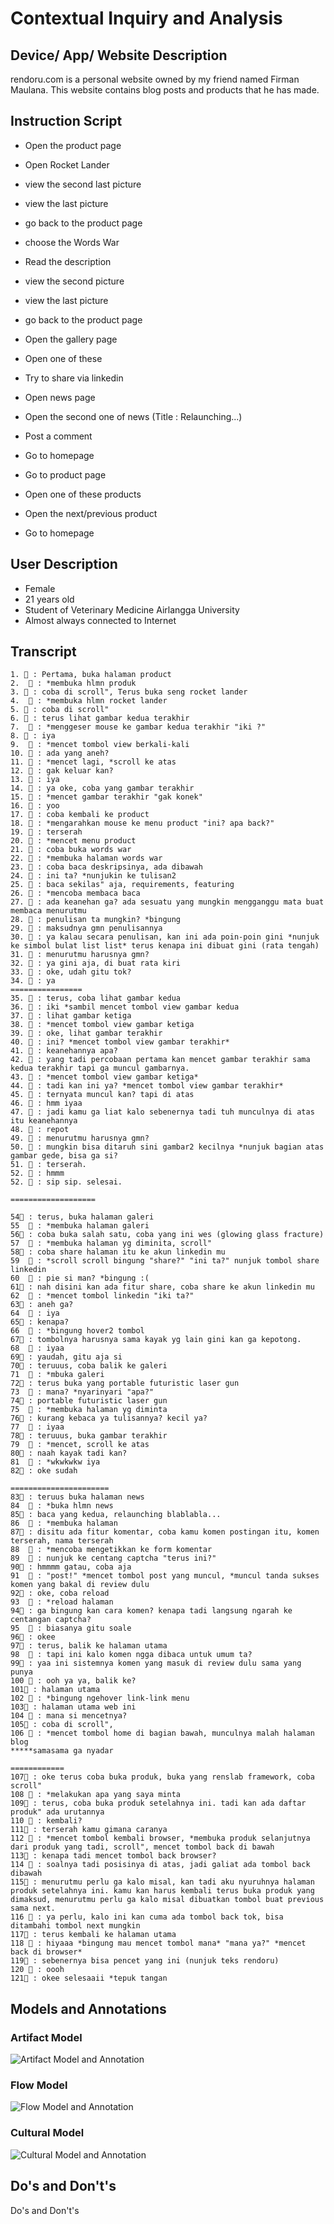 # Contextual Inquiry and Analysis
## Device/ App/ Website Description
rendoru.com is a personal website owned by my friend named Firman Maulana. This website contains blog posts and products that he has made.
## Instruction Script
 - Open the product page
 - Open Rocket Lander
 - view the second last picture
 - view the last picture
 
 - go back to the product page
 - choose the Words War
 - Read the description
 - view the second picture
 - view the last picture
 - go back to the product page
 
 - Open the gallery page
 - Open one of these
 - Try to share via linkedin
 
 - Open news page
 - Open the second one of news (Title : Relaunching...)
 - Post a comment
 - Go to homepage
 
 - Go to product page
 - Open one of these products
 - Open the next/previous product
 - Go to homepage
 
## User Description
 - Female
 - 21 years old
 - Student of Veterinary Medicine Airlangga University
 - Almost always connected to Internet
## Transcript
```text
1. 👨 : Pertama, buka halaman product
2.	👩 : *membuka hlmn produk
3. 👨 : coba di scroll", Terus buka seng rocket lander
4.	👩 : *membuka hlmn rocket lander
5. 👨 : coba di scroll"
6. 👨 : terus lihat gambar kedua terakhir
7.	👩 : *menggeser mouse ke gambar kedua terakhir "iki ?"
8. 👨 : iya
9.	👩 : *mencet tombol view berkali-kali
10. 👨 : ada yang aneh?
11.	👩 : *mencet lagi, *scroll ke atas
12. 👨 : gak keluar kan?
13.	👩 : iya
14. 👨 : ya oke, coba yang gambar terakhir
15.	👩 : *mencet gambar terakhir "gak konek"
16. 👨 : yoo
17. 👨 : coba kembali ke product
18.	👩 : *mengarahkan mouse ke menu product "ini? apa back?"
19. 👨 : terserah
20.	👩 : *mencet menu product
21. 👨 : coba buka words war
22.	👩 : *membuka halaman words war
23. 👨 : coba baca deskripsinya, ada dibawah
24.	👩 : ini ta? *nunjukin ke tulisan2
25. 👨 : baca sekilas" aja, requirements, featuring
26.	👩 : *mencoba membaca baca
27. 👨 : ada keanehan ga? ada sesuatu yang mungkin mengganggu mata buat membaca menurutmu
28.	👩 : penulisan ta mungkin? *bingung
29. 👨 : maksudnya gmn penulisannya
30.	👩 : ya kalau secara penulisan, kan ini ada poin-poin gini *nunjuk ke simbol bulat list list* terus kenapa ini dibuat gini (rata tengah)
31. 👨 : menurutmu harusnya gmn?
32.	👩 : ya gini aja, di buat rata kiri
33. 👨 : oke, udah gitu tok?
34.	👩 : ya
================
35. 👨 : terus, coba lihat gambar kedua
36.	👩 : iki *sambil mencet tombol view gambar kedua
37. 👨 : lihat gambar ketiga
38.	👩 : *mencet tombol view gambar ketiga
39. 👨 : oke, lihat gambar terakhir
40.	👩 : ini? *mencet tombol view gambar terakhir*
41. 👨 : keanehannya apa?
42. 👨 : yang tadi percobaan pertama kan mencet gambar terakhir sama kedua terakhir tapi ga muncul gambarnya.
43.	👩 : *mencet tombol view gambar ketiga*
44.	👩 : tadi kan ini ya? *mencet tombol view gambar terakhir*
45. 👨 : ternyata muncul kan? tapi di atas
46.	👩 : hmm iyaa
47. 👨 : jadi kamu ga liat kalo sebenernya tadi tuh munculnya di atas
itu keanehannya
48.	👩 : repot
49. 👨 : menurutmu harusnya gmn?
50.	👩 : mungkin bisa ditaruh sini gambar2 kecilnya *nunjuk bagian atas gambar gede, bisa ga si?
51. 👨 : terserah.
52.	👩 : hmmm
52. 👨 : sip sip. selesai.

===================

54👨 : terus, buka halaman galeri
55	👩 : *membuka halaman galeri
56👨 : coba buka salah satu, coba yang ini wes (glowing glass fracture)
57	👩 : *membuka halaman yg diminita, scroll"
58👨 : coba share halaman itu ke akun linkedin mu
59	👩 : *scroll scroll bingung "share?" "ini ta?" nunjuk tombol share linkedin
60 	👩 : pie si man? *bingung :(
61👨 : nah disini kan ada fitur share, coba share ke akun linkedin mu
62	👩 : *mencet tombol linkedin "iki ta?"
63👨 : aneh ga?
64	👩 : iya
65👨 : kenapa?
66	👩 : *bingung hover2 tombol
67👨 : tombolnya harusnya sama kayak yg lain gini kan ga kepotong.
68	👩 : iyaa
69👨 : yaudah, gitu aja si
70👨 : teruuus, coba balik ke galeri
71	👩 : *mbuka galeri
72👨 : terus buka yang portable futuristic laser gun
73	👩 : mana? *nyarinyari "apa?"
74👨 : portable futuristic laser gun
75	👩 : *membuka halaman yg diminta
76👨 : kurang kebaca ya tulisannya? kecil ya?
77	👩 : iyaa
78👨 : teruuus, buka gambar terakhir
79	👩 : *mencet, scroll ke atas
80👨 : naah kayak tadi kan?
81	👩 : *wkwkwkw iya
82👨 : oke sudah

======================
83👨 : teruus buka halaman news
84	👩 : *buka hlmn news
85👨 : baca yang kedua, relaunching blablabla...
86	👩 : *membuka halaman
87👨 : disitu ada fitur komentar, coba kamu komen postingan itu, komen terserah, nama terserah
88	👩 : *mencoba mengetikkan ke form komentar
89	👩 : nunjuk ke centang captcha "terus ini?"
90👨 : hmmmm gatau, coba aja
91	👩 : "post!" *mencet tombol post yang muncul, *muncul tanda sukses komen yang bakal di review dulu
92👨 : oke, coba reload
93	👩 : *reload halaman
94👨 : ga bingung kan cara komen? kenapa tadi langsung ngarah ke centangan captcha?
95	👩 : biasanya gitu soale
96👨 : okee
97👨 : terus, balik ke halaman utama
98	👩 : tapi ini kalo komen ngga dibaca untuk umum ta?
99👨 : yaa ini sistemnya komen yang masuk di review dulu sama yang punya
100	👩 : ooh ya ya, balik ke?
101👨 : halaman utama
102	👩 : *bingung ngehover link-link menu
103👨 : halaman utama web ini
104	👩 : mana si mencetnya?
105👨 : coba di scroll",
106	👩 : *mencet tombol home di bagian bawah, munculnya malah halaman blog
*****samasama ga nyadar

============
107👨 : oke terus coba buka produk, buka yang renslab framework, coba scroll"
108	👩 : *melakukan apa yang saya minta
109👨 : terus, coba buka produk setelahnya ini. tadi kan ada daftar produk" ada urutannya
110	👩 : kembali?
111👨 : terserah kamu gimana caranya
112	👩 : *mencet tombol kembali browser, *membuka produk selanjutnya dari produk yang tadi, scroll", mencet tombol back di bawah
113👨 : kenapa tadi mencet tombol back browser?
114	👩 : soalnya tadi posisinya di atas, jadi galiat ada tombol back dibawah
115👨 : menurutmu perlu ga kalo misal, kan tadi aku nyuruhnya halaman produk setelahnya ini. kamu kan harus kembali terus buka produk yang dimaksud, menurutmu perlu ga kalo misal dibuatkan tombol buat previous sama next.
116	👩 : ya perlu, kalo ini kan cuma ada tombol back tok, bisa ditambahi tombol next mungkin
117👨 : terus kembali ke halaman utama	
118	👩 : hiyaaa *bingung mau mencet tombol mana* "mana ya?" *mencet back di browser*
119👨 : sebenernya bisa pencet yang ini (nunjuk teks rendoru)
120	👩 : oooh
121👨 : okee selesaaii *tepuk tangan
```
## Models and Annotations
### Artifact Model
![Artifact Model and Annotation](https://picsum.photos/400/300/?random)
### Flow Model
![Flow Model and Annotation](https://picsum.photos/400/300/?random)
### Cultural Model
![Cultural Model and Annotation](https://picsum.photos/400/300/?random)
## Do's and Don't's
Do's and Don't's
